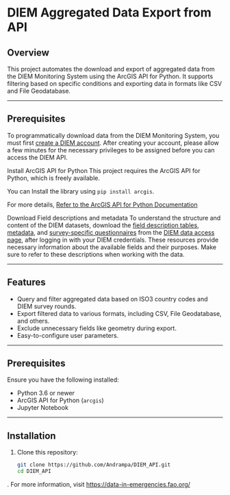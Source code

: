 # DIEM Aggregated Data Export from API

## Overview

This project automates the download and export of aggregated data from the DIEM Monitoring System using the ArcGIS API for Python. 
It supports filtering based on specific conditions and exporting data in formats like CSV and File Geodatabase.

---

## Prerequisites
To programmatically download data from the DIEM Monitoring System, you must first [create a DIEM account](https://hqfao.maps.arcgis.com/sharing/rest/oauth2/signup?client_id=aEXLMtXxljlIrgPN&response_type=token&expiration=20160&showSocialLogins=true&locale=en-us&redirect_uri=https%3A%2F%2Fdata-in-emergencies.fao.org%2Ftorii-provider-arcgis%2Fhub-redirect.html). After creating your account, please allow a few minutes for the necessary privileges to be assigned before you can access the DIEM API.

Install ArcGIS API for Python 
This project requires the ArcGIS API for Python, which is freely available. 
 
You can Install the library using `pip install arcgis`.

For more details, [Refer to the ArcGIS API for Python Documentation](https://developers.arcgis.com/python/latest/) 

Download Field descriptions and metadata
To understand the structure and content of the DIEM datasets, download the [field description tables](https://data-in-emergencies.fao.org/documents/04287fcadb994341b0b70d19c8a02035/about), [metadata](https://ago-item-storage.s3.amazonaws.com/01595314154948719aca7325d88c782a/DIEM_aggregated_metadata.pdf?X-Amz-Security-Token=IQoJb3JpZ2luX2VjEPX%2F%2F%2F%2F%2F%2F%2F%2F%2F%2FwEaCXVzLWVhc3QtMSJIMEYCIQDV%2Bl000msMM6U3npAh2f4vubEwqw0Bd9nnujNsdf4%2B3wIhALGwFXnKzhnKhcAu%2FtzD1nzfe694%2FvLmQAN5JQSmcKG9KrwFCI7%2F%2F%2F%2F%2F%2F%2F%2F%2F%2FwEQABoMNjA0NzU4MTAyNjY1IgzFDmcd20Vzkjqf01cqkAXmSo9gAJe51ys%2BmIDUpKdNrw%2BTGxnIk1wQVxalBBLvYd0mTpRdfBLSAQyihWlSZd%2BMINjF1vHF%2B3Vhlsftx4Ucer4Bcm4myJrvugYndMjtdgixbuXc15gv3yJ5ERF6vhLz5OnmgynI0GqXzCqEdjfDneY8qlKLIWhsLBUIl%2FBKTXssrN9pE6FLZY%2B%2BtWCfcJaBdQdIKWmDsK2KIve74Llr%2BkE%2FA%2B1cJuoX5H4nAVttba35T7X0wo87iEmkDTSAMkT9M%2Fpfq8XMzOoNXp%2Bzg6d0mFjRGFjNKvIMlckgbi%2Bjg9H07c%2BfL8gSwYhFPEM4NLlrLrQBFEA1MmH0kP3k4NrafJ2bIOGVgclhv1bJBpnPf5dQPHAI6Mu6hbv0JN7HD2Oen9%2F2lLZMXIrOpVWQ%2B7O8Q9DFd4D6bcGnobi6jSC9ohudT1S27Qm2%2FgGwoZ5TmsgNpAVLLBfVsKdxmDdD3vm4vKZVcyUH7QwxNPyEIWr0vle2FwKhYidsVl7hVY3fA2t3LySvhk8i6rkQUzRy0iZeqyV1S9YbzFDL6KMEglqK65oXgeBXzaroWZafOdVWdQO1MIVSgvwaIAYWGxuFm21zpD%2Fvov1H%2FVdG7Wd2ek3meAzU%2F%2BIbNakzuaVIf8%2FySEjQdal8P5JGwwWQk%2Fzo5wyfm3f91rGpcyZp%2BmK7AJAhhul2fSpXYpTiKiaYI%2BSFck1%2BiV8MCZZD%2BDJz3JuIW%2Biq4z8y4QBDrVh4CIYfA2eG7fgTwTpCHkJoQz4gEsp8M81QGabqVeg3M1LmcmKtNwhSzAEqrm%2FzFmuuj5%2BC%2BWqlKJG9U76dOiFpn0vdxwc0frYM%2FwmTr260%2BVy29gwVphLW9dDLiTdJawNwVNygUXWB3jCJsPe5BjqwAQ6rI4%2F0w3iy2wFPviKD4EmCVGcLFZYAdX2dZ%2BP4WiRactxyEKwJ6GAQTzVnWrwBbhTs5naPy%2Bt9DKJN1gUlmnH28yYH5n61SIyrhA1qto%2FThWU4A3RFVTss03ovV0p29e2DwtyqjmEwLVjlfpsTLPpgVDhlTENH1IZe%2B5HKo0BQdIti%2FECfhusmTxj2eqehGB4O4Qy%2BJBvSODblunV3gzCpiMYAeJI%2FMZIuDX4qDvcM&X-Amz-Algorithm=AWS4-HMAC-SHA256&X-Amz-Date=20241120T132023Z&X-Amz-SignedHeaders=host&X-Amz-Expires=300&X-Amz-Credential=ASIAYZTTEKKEVO3CAXFB%2F20241120%2Fus-east-1%2Fs3%2Faws4_request&X-Amz-Signature=aef2e2e05026eea9f2f042268104b1cd76693d87123b83ba012470faf68744f3), and [survey-specific questionnaires](https://data-in-emergencies.fao.org/search?tags=household%2520survey%2520questionnaire) from the [DIEM data access page](https://data-in-emergencies.fao.org/pages/data/), after logging in with your DIEM credentials. These resources provide necessary information about the available fields and their purposes. Make sure to refer to these descriptions when working with the data.

---

## Features

- Query and filter aggregated data based on ISO3 country codes and DIEM survey rounds.
- Export filtered data to various formats, including CSV, File Geodatabase, and others.
- Exclude unnecessary fields like geometry during export.
- Easy-to-configure user parameters.

---

## Prerequisites

Ensure you have the following installed:

- Python 3.6 or newer
- ArcGIS API for Python (`arcgis`)
- Jupyter Notebook

---

## Installation

1. Clone this repository:
   ```bash
   git clone https://github.com/Andrampa/DIEM_API.git
   cd DIEM_API
. For more information, visit https://data-in-emergencies.fao.org/
